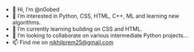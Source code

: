 - 👋 Hi, I’m @n0obed
- 👀 I’m interested in Python, CSS, HTML, C++, ML and learning new algorithms.
- 🌱 I’m currently learning building on CSS and HTML.
- 💞️ I’m looking to collaborate on various intermediate Python projects...
- 📫 Find me on nikhilprem25@gmail.com 

<!---
n0obed/n0obed is a ✨ special ✨ repository because its `README.md` (this file) appears on your GitHub profile.
You can click the Preview link to take a look at your changes.
--->
